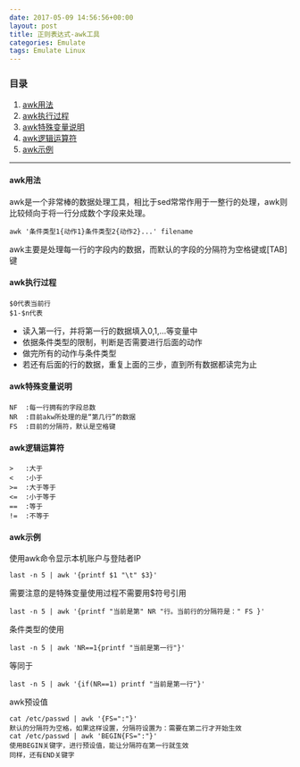 ```yaml
---
date: 2017-05-09 14:56:56+00:00
layout: post
title: 正则表达式-awk工具
categories: Emulate
tags: Emulate Linux
---
```


### 目录

1. [awk用法](#step1)
2. [awk执行过程](#step2)
3. [awk特殊变量说明](#step3)
4. [awk逻辑运算符](#step4)
5. [awk示例](#step5)

---
#### <span id="step1">awk用法</span>
awk是一个非常棒的数据处理工具，相比于sed常常作用于一整行的处理，awk则比较倾向于将一行分成数个字段来处理。
```script
awk '条件类型1{动作1}条件类型2{动作2}...' filename
```
awk主要是处理每一行的字段内的数据，而默认的字段的分隔符为空格键或[TAB]键
#### <span id="step2">awk执行过程</span>
```script
$0代表当前行
$1-$n代表
```
* 读入第一行，并将第一行的数据填入$0,$1,...等变量中
* 依据条件类型的限制，判断是否需要进行后面的动作
* 做完所有的动作与条件类型
* 若还有后面的行的数据，重复上面的三步，直到所有数据都读完为止

#### <span id="step3">awk特殊变量说明</span>
```script
NF	:每一行拥有的字段总数
NR	:目前akw所处理的是“第几行”的数据
FS	:目前的分隔符，默认是空格键
```

#### <span id="step4">awk逻辑运算符</span>
```script
>	:大于
<	:小于
>=	:大于等于
<=	:小于等于
==	:等于
!=	:不等于
```

#### <span id="step5">awk示例</span>
使用awk命令显示本机账户与登陆者IP
```script
last -n 5 | awk '{printf $1 "\t" $3}'
```
需要注意的是特殊变量使用过程不需要用$符号引用
```script
last -n 5 | awk '{printf "当前是第" NR "行。当前行的分隔符是：" FS }'
```
条件类型的使用
```script
last -n 5 | awk 'NR==1{printf "当前是第一行"}'
```
等同于
```script
last -n 5 | awk '{if(NR==1) printf "当前是第一行"}'
```
awk预设值
```script
cat /etc/passwd | awk '{FS=":"}'
默认的分隔符为空格，如果这样设置，分隔符设置为：需要在第二行才开始生效
cat /etc/passwd | awk 'BEGIN{FS=":"}'
使用BEGIN关键字，进行预设值，能让分隔符在第一行就生效
同样，还有END关键字
```

